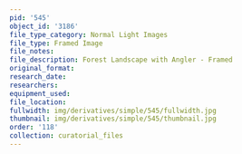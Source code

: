 ```yaml
---
pid: '545'
object_id: '3186'
file_type_category: Normal Light Images
file_type: Framed Image
file_notes:
file_description: Forest Landscape with Angler - Framed
original_format:
research_date:
researchers:
equipment_used:
file_location:
fullwidth: img/derivatives/simple/545/fullwidth.jpg
thumbnail: img/derivatives/simple/545/thumbnail.jpg
order: '118'
collection: curatorial_files
---
```


